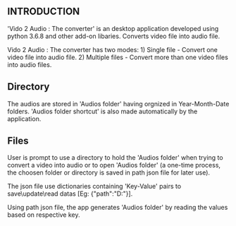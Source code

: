 INTRODUCTION
---------------------

'Vido 2 Audio : The converter' is an desktop application developed using python 3.6.8 and other add-on libaries. 
Converts video file into audio file.

Vido 2 Audio : The converter has two modes:
	1) Single file      -  Convert one video file into audio file.
	2) Multiple files -  Convert more than one video files into audio files.


Directory
-------------

The audios are stored in 'Audios folder' having orgnized in Year-Month-Date folders.
'Audios folder shortcut' is also made automatically by the application.


Files
------

User is prompt to use a directory to hold the 'Audios folder' when trying to convert a video into audio or to open 'Audios folder'  (a one-time process, the choosen folder or directory is saved in path json file for later use).

The json file use dictionaries containing 'Key-Value' pairs to save\update\read datas [Eg: {"path":"D:\"}].

Using path json file, the app generates 'Audios folder' by reading the values based on respective key.